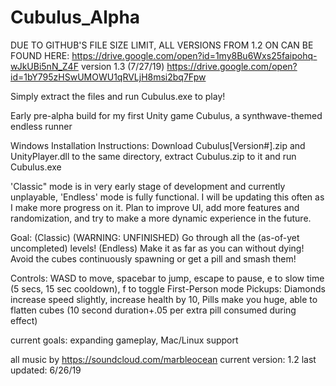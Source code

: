 # Cubulus_Alpha
DUE TO GITHUB'S FILE SIZE LIMIT, ALL VERSIONS FROM 1.2 ON CAN BE FOUND HERE: https://drive.google.com/open?id=1my8Bu6Wxs25faipohq-wJkUBi5nN_Z4F 
version 1.3 (7/27/19) https://drive.google.com/open?id=1bY795zHSwUMOWU1qRVLjH8msi2bq7Fpw

Simply extract the files and run Cubulus.exe to play!

Early pre-alpha build for my first Unity game Cubulus, a synthwave-themed endless runner

Windows Installation Instructions: Download Cubulus[Version#].zip and UnityPlayer.dll to the same directory, extract Cubulus.zip to it and run Cubulus.exe

'Classic" mode is in very early stage of development and currently unplayable, 'Endless' mode is fully functional. I will be updating this often as I make more progress on it. Plan to improve UI, add more features and randomization, and try to make a more dynamic experience in the future. 

Goal: (Classic) (WARNING: UNFINISHED) Go through all the (as-of-yet uncompleted) levels! (Endless) Make it as far as you can without dying! Avoid the cubes continuously spawning or get a pill and smash them!

Controls: WASD to move, spacebar to jump, escape to pause, e to slow time (5 secs, 15 sec cooldown), f to toggle First-Person mode
Pickups: Diamonds increase speed slightly, increase health by 10, Pills make you huge, able to flatten cubes (10 second duration+.05 per extra pill consumed during effect)

current goals: expanding gameplay, Mac/Linux support

all music by https://soundcloud.com/marbleocean
current version: 1.2
last updated: 6/26/19
